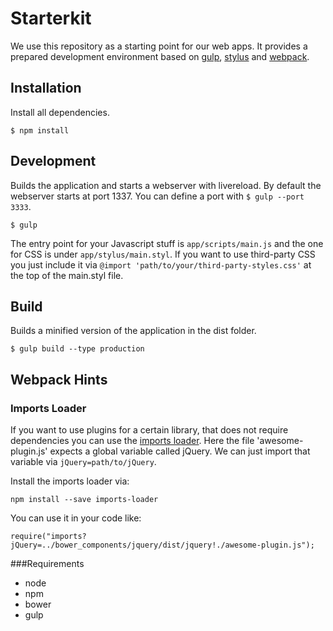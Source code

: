 # Starterkit

We use this repository as a starting point for our web apps.
It provides a prepared development environment based on [gulp](https://github.com/gulpjs/gulp), [stylus](https://github.com/LearnBoost/stylus) and [webpack](https://github.com/webpack/webpack).

## Installation

Install all dependencies. 

```
$ npm install
```


## Development

Builds the application and starts a webserver with livereload. By default the webserver starts at port 1337.
You can define a port with ```$ gulp --port 3333```.

```
$ gulp
```

The entry point for your Javascript stuff is ```app/scripts/main.js``` and the one for CSS is under ```app/stylus/main.styl```. If you want to use third-party CSS you just include it via ```@import 'path/to/your/third-party-styles.css'``` at the top of the main.styl file.



## Build

Builds a minified version of the application in the dist folder.

```
$ gulp build --type production
```

## Webpack Hints

### Imports Loader

If you want to use plugins for a certain library, that does not require dependencies you can use the [imports loader](http://webpack.github.io/docs/shimming-modules.html#imports-loader). Here the file 'awesome-plugin.js' expects a global variable called jQuery. We can just import that variable via ```jQuery=path/to/jQuery```.

Install the imports loader via:

```
npm install --save imports-loader
```
You can use it in your code like:

```
require("imports?jQuery=../bower_components/jquery/dist/jquery!./awesome-plugin.js");
```




###Requirements
* node
* npm
* bower
* gulp

